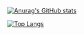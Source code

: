 [![Anurag's GitHub stats](https://github-readme-stats.vercel.app/api?username=toffeenutlatte&count_private=true&show_icons=true&theme=synthwave)](https://github.com/anuraghazra/github-readme-stats)

[![Top Langs](https://github-readme-stats.vercel.app/api/top-langs/?username=toffeenutlatte&layout=compact)](https://github.com/anuraghazra/github-readme-stats)
